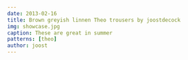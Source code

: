 ```yaml
---
date: 2013-02-16
title: Brown greyish linnen Theo trousers by joostdecock
img: showcase.jpg
caption: These are great in summer
patterns: [theo]
author: joost
---
```

